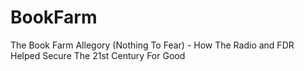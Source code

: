 BookFarm
========

The Book Farm Allegory (Nothing To Fear) - How The Radio and FDR Helped Secure The 21st Century For Good
